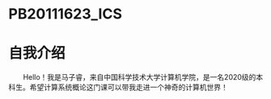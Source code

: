 # PB20111623_ICS

# 自我介绍  　　　　　　　
&ensp; &ensp; &ensp;Hello！我是马子睿，来自中国科学技术大学计算机学院，是一名2020级的本科生。希望计算系统概论这门课可以带我走进一个神奇的计算机世界！
